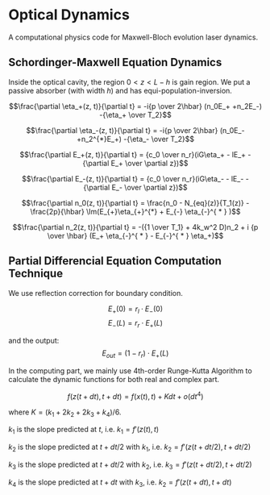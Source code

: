 # Optical Dynamics


A computational physics code for Maxwell-Bloch evolution laser dynamics. 




## Schordinger-Maxwell Equation Dynamics
Inside the optical cavity, the region $0 < z < L-h$ is gain region. We put a passive absorber (with width $h$) and has equi-population-inversion. 

$$\frac{\partial \eta_+(z, t)}{\partial t} = -i{p \over 2\hbar} (n_0E_+ +n_2E_-) -{\eta_+ \over T_2}$$

$$\frac{\partial \eta_-(z, t)}{\partial t} = -i{p \over 2\hbar} (n_0E_- +n_2^{*}E_+) -{\eta_- \over T_2}$$

$$\frac{\partial E_+(z, t)}{\partial t} = {c_0 \over n_r}(iG\eta_+ - lE_+ - {\partial E_+ \over \partial z})$$

$$\frac{\partial E_-(z, t)}{\partial t} = {c_0 \over n_r}(iG\eta_- - lE_- - {\partial E_- \over \partial z})$$

$$\frac{\partial n_0(z, t)}{\partial t} = \frac{n_0 - N_{eq}(z)}{T_1(z)} - \frac{2p}{\hbar} \Im(E_{+}\eta_{+}^{*} +  E_{-} \eta_{-}^{ * } )$$

$$\frac{\partial n_2(z, t)}{\partial t} = -({1 \over T_1} + 4k_w^2 D)n_2 + i {p \over \hbar} (E_+ \eta_{-}^{ * } - E_{-}^{ * } \eta_+)$$




## Partial Differencial Equation Computation Technique

We use reflection correction for boundary condition.

$$E_+(0) = r_l \cdot E_-(0)$$
$$E_-(L) = r_r \cdot E_+(L)$$

and the output:
$$E_{out} = (1 - r_r) \cdot E_+(L)$$  



In the computing part, we mainly use 4th-order Runge-Kutta Algorithm to calculate the dynamic functions for both real and complex part.

$$f( z(t + dt), t + dt) = f(x(t), t) + K dt + o(dt^4)$$

where $K = (k_1 + 2 k_2 + 2  k_3 + k_4)/6$.

$k_1$ is the slope predicted at $t$, i.e. $k_1 = f'(z(t), t)$

$k_2$ is the slope predicted at $t + dt/2$ with $k_1$, i.e. $k_2 = f'(z(t+dt/2), t+dt/2)$

$k_3$ is the slope predicted at $t + dt/2$ with $k_2$, i.e. $k_3 = f'(z(t+dt/2), t+dt/2)$

$k_4$ is the slope predicted at $t + dt$ with $k_3$, i.e. $k_2 = f'(z(t+dt), t+dt)$

